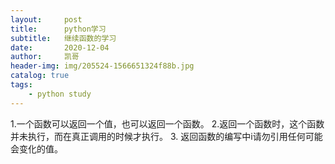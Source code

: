 ```yaml
---
layout:     post
title:      python学习
subtitle:   继续函数的学习
date:       2020-12-04
author:     凯哥
header-img: img/205524-1566651324f88b.jpg
catalog: true
tags:
    - python study
---
```


1.一个函数可以返回一个值，也可以返回一个函数。
2.返回一个函数时，这个函数并未执行，而在真正调用的时候才执行。
3. 返回函数的编写中i请勿引用任何可能会变化的值。
